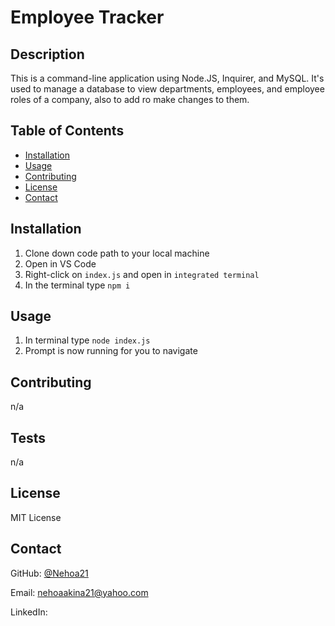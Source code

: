 
# Employee Tracker

## Description

This is a command-line application using Node.JS, Inquirer, and MySQL. It's used to manage a database to view departments, employees, and employee roles of a company, also to add ro make changes to them.

## Table of Contents
  * [Installation](#installation)
  * [Usage](#usage)
  * [Contributing](#contributing)
  * [License](#license)
  * [Contact](#contact)
## Installation

1) Clone down code path to your local machine 
2) Open in VS Code 
3) Right-click on `index.js` and open in `integrated terminal` 
4) In the terminal type `npm i`

## Usage

1) In terminal type `node index.js` 
2) Prompt is now running for you to navigate

## Contributing

n/a

## Tests

n/a

## License

MIT License

## Contact

GitHub: [@Nehoa21](https://github.com/Nehoa21)

Email: nehoaakina21@yahoo.com

LinkedIn: 
